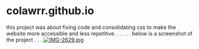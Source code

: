 # colawrr.github.io
this project was about fixing code and consolidating css to make the website more accessible and less repetitive.
.
.
.
.
.
below is a screenshot of the project
.
.
.
[![IMG-2629.jpg](https://i.postimg.cc/q7s1Vw6Q/IMG-2629.jpg)](https://postimg.cc/LqstjzTZ)